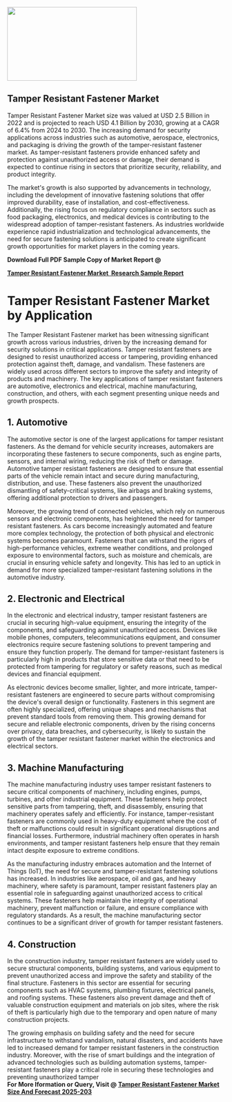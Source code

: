 <p><img class="alignnone size-medium wp-image-20088" src="https://ffe5etoiles.com/wp-content/uploads/2024/12/MST1-300x171.png" alt="" width="300" height="171" /></p><p> <h2>Tamper Resistant Fastener Market </h2><p>Tamper Resistant Fastener Market size was valued at USD 2.5 Billion in 2022 and is projected to reach USD 4.1 Billion by 2030, growing at a CAGR of 6.4% from 2024 to 2030. The increasing demand for security applications across industries such as automotive, aerospace, electronics, and packaging is driving the growth of the tamper-resistant fastener market. As tamper-resistant fasteners provide enhanced safety and protection against unauthorized access or damage, their demand is expected to continue rising in sectors that prioritize security, reliability, and product integrity.</p><p>The market's growth is also supported by advancements in technology, including the development of innovative fastening solutions that offer improved durability, ease of installation, and cost-effectiveness. Additionally, the rising focus on regulatory compliance in sectors such as food packaging, electronics, and medical devices is contributing to the widespread adoption of tamper-resistant fasteners. As industries worldwide experience rapid industrialization and technological advancements, the need for secure fastening solutions is anticipated to create significant growth opportunities for market players in the coming years.</p></p><p><strong>Download Full PDF Sample Copy of Market Report @</strong></p><p><strong><a href="https://www.verifiedmarketreports.com/download-sample/?rid=265844&utm_source=Sites-google&utm_medium=265" target="_blank">Tamper Resistant Fastener Market &nbsp;Research Sample Report</a></strong></p><p><h1>Tamper Resistant Fastener Market by Application</h1><p>The Tamper Resistant Fastener market has been witnessing significant growth across various industries, driven by the increasing demand for security solutions in critical applications. Tamper resistant fasteners are designed to resist unauthorized access or tampering, providing enhanced protection against theft, damage, and vandalism. These fasteners are widely used across different sectors to improve the safety and integrity of products and machinery. The key applications of tamper resistant fasteners are automotive, electronics and electrical, machine manufacturing, construction, and others, with each segment presenting unique needs and growth prospects.</p><h2>1. Automotive</h2><p>The automotive sector is one of the largest applications for tamper resistant fasteners. As the demand for vehicle security increases, automakers are incorporating these fasteners to secure components, such as engine parts, sensors, and internal wiring, reducing the risk of theft or damage. Automotive tamper resistant fasteners are designed to ensure that essential parts of the vehicle remain intact and secure during manufacturing, distribution, and use. These fasteners also prevent the unauthorized dismantling of safety-critical systems, like airbags and braking systems, offering additional protection to drivers and passengers.</p><p>Moreover, the growing trend of connected vehicles, which rely on numerous sensors and electronic components, has heightened the need for tamper resistant fasteners. As cars become increasingly automated and feature more complex technology, the protection of both physical and electronic systems becomes paramount. Fasteners that can withstand the rigors of high-performance vehicles, extreme weather conditions, and prolonged exposure to environmental factors, such as moisture and chemicals, are crucial in ensuring vehicle safety and longevity. This has led to an uptick in demand for more specialized tamper-resistant fastening solutions in the automotive industry.</p><h2>2. Electronic and Electrical</h2><p>In the electronic and electrical industry, tamper resistant fasteners are crucial in securing high-value equipment, ensuring the integrity of the components, and safeguarding against unauthorized access. Devices like mobile phones, computers, telecommunications equipment, and consumer electronics require secure fastening solutions to prevent tampering and ensure they function properly. The demand for tamper-resistant fasteners is particularly high in products that store sensitive data or that need to be protected from tampering for regulatory or safety reasons, such as medical devices and financial equipment.</p><p>As electronic devices become smaller, lighter, and more intricate, tamper-resistant fasteners are engineered to secure parts without compromising the device's overall design or functionality. Fasteners in this segment are often highly specialized, offering unique shapes and mechanisms that prevent standard tools from removing them. This growing demand for secure and reliable electronic components, driven by the rising concerns over privacy, data breaches, and cybersecurity, is likely to sustain the growth of the tamper resistant fastener market within the electronics and electrical sectors.</p><h2>3. Machine Manufacturing</h2><p>The machine manufacturing industry uses tamper resistant fasteners to secure critical components of machinery, including engines, pumps, turbines, and other industrial equipment. These fasteners help protect sensitive parts from tampering, theft, and disassembly, ensuring that machinery operates safely and efficiently. For instance, tamper-resistant fasteners are commonly used in heavy-duty equipment where the cost of theft or malfunctions could result in significant operational disruptions and financial losses. Furthermore, industrial machinery often operates in harsh environments, and tamper resistant fasteners help ensure that they remain intact despite exposure to extreme conditions.</p><p>As the manufacturing industry embraces automation and the Internet of Things (IoT), the need for secure and tamper-resistant fastening solutions has increased. In industries like aerospace, oil and gas, and heavy machinery, where safety is paramount, tamper resistant fasteners play an essential role in safeguarding against unauthorized access to critical systems. These fasteners help maintain the integrity of operational machinery, prevent malfunction or failure, and ensure compliance with regulatory standards. As a result, the machine manufacturing sector continues to be a significant driver of growth for tamper resistant fasteners.</p><h2>4. Construction</h2><p>In the construction industry, tamper resistant fasteners are widely used to secure structural components, building systems, and various equipment to prevent unauthorized access and improve the safety and stability of the final structure. Fasteners in this sector are essential for securing components such as HVAC systems, plumbing fixtures, electrical panels, and roofing systems. These fasteners also prevent damage and theft of valuable construction equipment and materials on job sites, where the risk of theft is particularly high due to the temporary and open nature of many construction projects.</p><p>The growing emphasis on building safety and the need for secure infrastructure to withstand vandalism, natural disasters, and accidents have led to increased demand for tamper resistant fasteners in the construction industry. Moreover, with the rise of smart buildings and the integration of advanced technologies such as building automation systems, tamper-resistant fasteners play a critical role in securing these technologies and preventing unauthorized tamper<strong><br />For More Iformation or Query, Visit @ <a href="https://www.verifiedmarketreports.com/product/tamper-resistant-fastener-market/" target="_blank">Tamper Resistant Fastener Market Size And Forecast 2025-203</a></strong></p>
